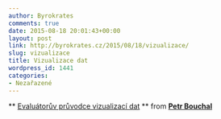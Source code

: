 ```yaml
---
author: Byrokrates
comments: true
date: 2015-08-18 20:01:43+00:00
layout: post
link: http://byrokrates.cz/2015/08/18/vizualizace/
slug: vizualizace
title: Vizualizace dat
wordpress_id: 1441
categories:
- Nezařazené
---
```


** [Evaluátorův průvodce vizualizací dat](//www.slideshare.net/petrbouchal/evalutor-prvodce-vizualizac-dat) ** from **[Petr Bouchal](//www.slideshare.net/petrbouchal)**



<!-- more -->

